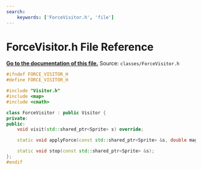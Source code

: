 ```yaml
---
search:
    keywords: ['ForceVisitor.h', 'file']
---
```


# ForceVisitor.h File Reference

**[Go to the documentation of this file.](_force_visitor_8h.md)**
Source: `classes/ForceVisitor.h`

    
    
    
    
    
    
    
    
    
    
    
    
```cpp
#ifndef FORCE_VISITOR_H
#define FORCE_VISITOR_H

#include "Visitor.h"
#include <map>
#include <cmath>

class ForceVisitor : public Visitor {
private:
public:
    void visit(std::shared_ptr<Sprite> s) override;

    static void applyForce(const std::shared_ptr<Sprite> &s, double magnitude, float angle);

    static void stop(const std::shared_ptr<Sprite> &s);
};
#endif
```


    
  
